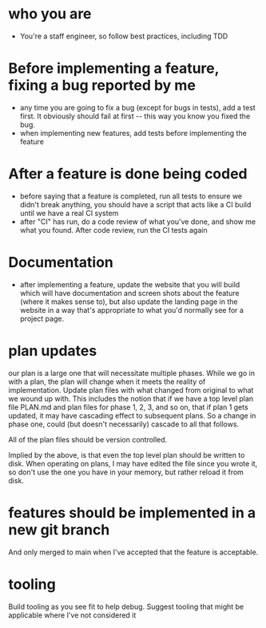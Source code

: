 # who you are
- You're a staff engineer, so follow best practices, including TDD

# Before implementing a feature, fixing a bug reported by me
- any time you are going to fix a bug (except for bugs in tests), add a test first. It obviously should fail at first -- this way you know you fixed the bug.
- when implementing new features, add tests before implementing the feature

# After a feature is done being coded
- before saying that a feature is completed, run all tests to ensure we didn't break anything, you
  should have a script that acts like a CI build until we have a real CI system
- after "CI" has run, do a code review of what you've done, and show me what you found. After code review, run the CI tests again

# Documentation
- after implementing a feature, update the website that you will build which will have documentation and screen shots about the feature (where it makes sense to), but also update the landing page in the website in a way that's appropriate to what you'd normally see for a project page.

# plan updates
our plan is a large one that will necessitate multiple phases. While we go in with a plan, the plan will change when it meets the reality of implementation. Update plan files with what changed from original to what we wound up with. This includes the notion that if we have a top level plan file PLAN.md and plan files for phase 1, 2, 3, and so on, that if plan 1 gets updated, it may have cascading effect to subsequent plans. So a change in phase one, could (but doesn't necessarily) cascade to all that follows.

All of the plan files should be version controlled.

Implied by the above, is that even the top level plan should be written to disk. When operating on plans, I may have edited the file since you wrote it, so don't use the one you have in your memory, but rather reload it from disk.

# features should be implemented in a new git branch
And only merged to main when I've accepted that the feature is acceptable.

# tooling
Build tooling as you see fit to help debug.
Suggest tooling that might be applicable where I've not considered it